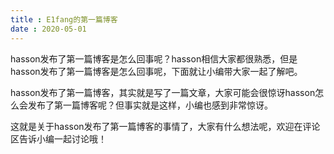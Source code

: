 ```yaml
---
title : E1fang的第一篇博客
date : 2020-05-01
---
```


hasson发布了第一篇博客是怎么回事呢？hasson相信大家都很熟悉，但是hasson发布了第一篇博客是怎么回事呢，下面就让小编带大家一起了解吧。

hasson发布了第一篇博客，其实就是写了一篇文章，大家可能会很惊讶hasson怎么会发布了第一篇博客呢？但事实就是这样，小编也感到非常惊讶。

这就是关于hasson发布了第一篇博客的事情了，大家有什么想法呢，欢迎在评论区告诉小编一起讨论哦！
